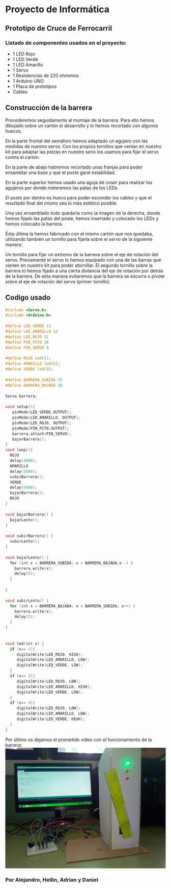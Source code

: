 # Proyecto de Informática
## Prototipo de Cruce de Ferrocarril

### Listado de componentes usados en el proyecto:
- 1 LED Rojo
- 1 LED Verde
- 1 LED Amarillo
- 1 Servo
- 1 Resistencias de 220 ohmmios
- 1 Arduino UNO
- 1 Placa de prototipos
- Cables

## Construcción de la barrera
Procederemos seguidamente al montaje de la barrera. Para ello hemos dibujado sobre un cartón el desarrollo y lo hemos recortado con algunos huecos.


En la parte frontal del semáforo hemos adaptado un agujero con las medidas de nuestro servo. Con los propios tornillos que venían en nuestro kit para adaptar las piezas en nuestro serio los usamos para fijar el servo contra el cartón.

En la parte de abajo habremos recortado unas franjas para poder ensamblar una base y que el poste gane estabilidad.

En la parte superior hemos usado una aguja de coser para realizar los agujeros por donde meteremos las patas de los LEDs.

El poste por dentro es hueco para poder esconder los cables y que el resultado final del mismo sea lo más estético posible.


Una vez ensamblado todo quedaría como la imagen de la derecha, donde hemos fijado las patas del poste, hemos insertado y colocado los LEDs y hemos colocado la barrera.

Ésta última la hemos fabricado con el mismo cartón que nos quedaba, utilizando también un tornillo para fijarla sobre el servo de la siguiente manera:

Un tornillo para fijar un extremo de la barrera sobre el eje de rotación del servo. Previamente el servo lo hemos equipado con una de las barras que vienen en nuestro kit para poder atornillar. El segundo tornillo sobre la barrera lo hemos fijado a una cierta distancia del eje de rotación por detrás de la barrera. De esta manera evitaremos que la barrera se escurra o pivote sobre el eje de rotación del servo (primer tornillo).


## Codigo usado
```c
#include <Servo.h> 
#include <Arduino.h> 

#define LED_VERDE 13 
#define LED_AMARILLO 12
#define LED_ROJO 11
#define PIN_PITO 10
#define PIN_SERVO 9

#define ROJO led(1);
#define AMARILLO led(2);
#define VERDE led(3);

#define BARRERA_SUBIDA 75
#define BARRERA_BAJADA 10

Servo barrera; 

void setup(){
   pinMode(LED_VERDE,OUTPUT);
   pinMode(LED_AMARILLO, OUTPUT);
   pinMode(LED_ROJO, OUTPUT);
   pinMode(PIN_PITO,OUTPUT);
   barrera.attach(PIN_SERVO);
   bajarBarrera();
}
void loop(){
  ROJO
  delay(4000);
  AMARILLO
  delay(2000);
  subirBarrera();
  VERDE
  delay(5000);
  bajarBarrera();
  ROJO
}

void bajarBarrera() {
  bajarLento();
}

void subirBarrera() {
  subirLento();
}

void bajarLento() {
  for (int x = BARRERA_SUBIDA; x > BARRERA_BAJADA;x--) {
    barrera.write(x);
    delay(5);
  }
  
}

void subirLento() {
  for (int x = BARRERA_BAJADA; x < BARRERA_SUBIDA; x++) {
    barrera.write(x);
    delay(5);
  }
}


void led(int x) {
  if (x== 1){
     digitalWrite(LED_ROJO, HIGH);
     digitalWrite(LED_AMARILLO, LOW);
     digitalWrite(LED_VERDE, LOW);
  }
  if (x== 2){
     digitalWrite(LED_ROJO, LOW);
     digitalWrite(LED_AMARILLO, HIGH);
     digitalWrite(LED_VERDE, LOW);
  }
  if (x== 3){
     digitalWrite(LED_ROJO, LOW);
     digitalWrite(LED_AMARILLO, LOW);
     digitalWrite(LED_VERDE, HIGH);
  }
}

```
Por último os dejamos el prometido vídeo con el funcionamiento de la barrera:
![alt text](photo.jpg "Logo Title Text 1")


### Por Alejandro, Hellin, Adrian y Daniel
